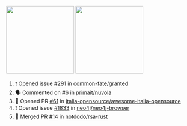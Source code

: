 <a href="https://github.com/notdodo"><img src="https://github-readme-stats.vercel.app/api?username=notdodo&count_private=true&theme=dark" height="180" /></a> <a href="https://github.com/notdodo"><img src="https://github-readme-stats.vercel.app/api/top-langs/?username=notdodo&langs_count=8&theme=dark&hide=tex,java,html,css&layout=compact" height="180" /></a>

<!--START_SECTION:activity-->
1. ❗️ Opened issue [#291](https://github.com/common-fate/granted/issues/291) in [common-fate/granted](https://github.com/common-fate/granted)
2. 🗣 Commented on [#6](https://github.com/primait/nuvola/issues/6) in [primait/nuvola](https://github.com/primait/nuvola)
3. 💪 Opened PR [#61](https://github.com/italia-opensource/awesome-italia-opensource/pull/61) in [italia-opensource/awesome-italia-opensource](https://github.com/italia-opensource/awesome-italia-opensource)
4. ❗️ Opened issue [#1833](https://github.com/neo4j/neo4j-browser/issues/1833) in [neo4j/neo4j-browser](https://github.com/neo4j/neo4j-browser)
5. 🎉 Merged PR [#14](https://github.com/notdodo/rsa-rust/pull/14) in [notdodo/rsa-rust](https://github.com/notdodo/rsa-rust)
<!--END_SECTION:activity-->
